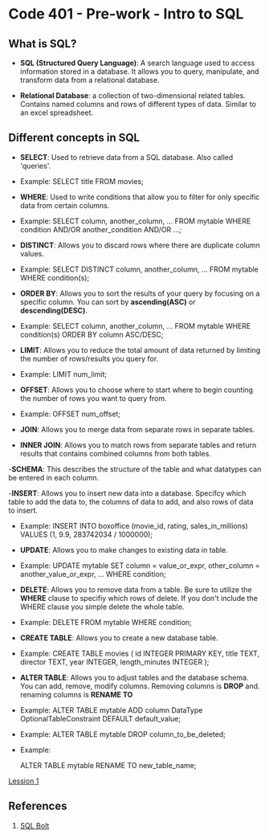 # Code 401 - Pre-work - Intro to SQL

## What is SQL?

- **SQL (Structured Query Language)**: A search language used to access information stored in a database. It allows you to query, manipulate, and transform data from a relational database.

- **Relational Database**: a collection of two-dimensional related tables. Contains named columns and rows of different types of data. Similar to an excel spreadsheet.

## Different concepts in SQL

- **SELECT**: Used to retrieve data from a SQL database. Also called 'queries'.

- Example: SELECT title FROM movies;

- **WHERE**: Used to write conditions that allow you to filter for only specific data from certain columns.

- Example:
    SELECT column, another_column, …
    FROM mytable
    WHERE condition
        AND/OR another_condition
        AND/OR …;

- **DISTINCT**: Allows you to discard rows where there are duplicate column values.

- Example:
    SELECT DISTINCT column, another_column, …
    FROM mytable
    WHERE condition(s);

- **ORDER BY**: Allows you to sort the results of your query by focusing on a specific column. You can sort by **ascending(ASC)** or **descending(DESC)**.

- Example:
    SELECT column, another_column, …
    FROM mytable
    WHERE condition(s)
    ORDER BY column ASC/DESC;

- **LIMIT**: Allows you to reduce the total amount of data returned by limiting the number of rows/results you query for.

- Example:
    LIMIT num_limit;

- **OFFSET**: Allows you to choose where to start where to begin counting the number of rows you want to query from.

- Example:
    OFFSET num_offset;

- **JOIN**: Allows you to merge data from separate rows in separate tables.

- **INNER JOIN**: Allows you to match rows from separate tables and return results that contains combined columns from both tables.

-**SCHEMA**: This describes the structure of the table and what datatypes can be entered in each column.

-**INSERT**: Allows you to insert new data into a database. Specifcy which table to add the data to, the columns of data to add, and also rows of data to insert.

- Example:
    INSERT INTO boxoffice
    (movie_id, rating, sales_in_millions)
    VALUES (1, 9.9, 283742034 / 1000000);

- **UPDATE**: Allows you to make changes to existing data in table.

- Example:
    UPDATE mytable
    SET column = value_or_expr,
        other_column = another_value_or_expr,
        …
    WHERE condition;

- **DELETE**: Allows you to remove data from a table. Be sure to utilize the **WHERE** clause to specifiy which rows of delete. If you don't include the WHERE clause you simple delete the whole table.

- Example:
    DELETE FROM mytable
    WHERE condition;

- **CREATE TABLE**: Allows you to create a new database table.

- Example:
    CREATE TABLE movies (
    id INTEGER PRIMARY KEY,
    title TEXT,
    director TEXT,
    year INTEGER,
    length_minutes INTEGER
);

- **ALTER TABLE**: Allows you to adjust tables and the database schema. You can add, remove, modify columns. Removing columns is **DROP** and. renaming columns is **RENAME TO**

- Example:
    ALTER TABLE mytable
    ADD column DataType OptionalTableConstraint
    DEFAULT default_value;

- Example: 
    ALTER TABLE mytable
   DROP column_to_be_deleted;

- Example:

    ALTER TABLE mytable
    RENAME TO new_table_name;

[Lession 1](SQL/SQL1.png)

## References

1. [SQL Bolt](https://sqlbolt.com/)
